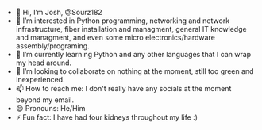 - 👋 Hi, I’m Josh, @Sourz182
- 👀 I’m interested in Python programming, networking and network infrastructure, fiber installation and managment, general IT knowledge and managment, and even some micro electronics/hardware assembly/programing.
- 🌱 I’m currently learning Python and any other languages that I can wrap my head around.
- 💞️ I’m looking to collaborate on nothing at the moment, still too green and inexperienced.
- 📫 How to reach me: I don't really have any socials at the moment beyond my email.
- 😄 Pronouns: He/Him
- ⚡ Fun fact: I have had four kidneys throughout my life :)

<!---
Sourz182/Sourz182 is a ✨ special ✨ repository because its `README.md` (this file) appears on your GitHub profile.
You can click the Preview link to take a look at your changes.
--->
